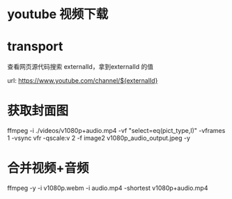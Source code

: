 # youtube 视频下载
# transport

查看网页源代码搜索 externalId，拿到externalId 的值

url: <https://www.youtube.com/channel/${externalId}>

# 获取封面图

ffmpeg -i ./videos/v1080p+audio.mp4 -vf "select=eq(pict_type\,I)" -vframes 1  -vsync vfr -qscale:v 2 -f image2 v1080p_audio_output.jpeg -y

# 合并视频+音频

ffmpeg -y -i v1080p.webm -i audio.mp4 -shortest v1080p+audio.mp4
